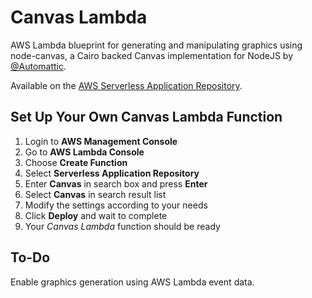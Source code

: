 # Canvas Lambda
AWS Lambda blueprint for generating and manipulating graphics using node-canvas, a Cairo backed Canvas implementation for NodeJS by [@Automattic](https://github.com/Automattic).

Available on the [AWS Serverless Application Repository](https://serverlessrepo.aws.amazon.com/#/applications/arn:aws:serverlessrepo:us-east-1:990551184979:applications~Canvas).

## Set Up Your Own Canvas Lambda Function
1. Login to **AWS Management Console**
2. Go to **AWS Lambda Console**
3. Choose **Create Function**
4. Select **Serverless Application Repository**
5. Enter **Canvas** in search box and press **Enter**
6. Select **Canvas** in search result list
7. Modify the settings according to your needs
8. Click **Deploy** and wait to complete
9. Your *Canvas Lambda* function should be ready

## To-Do
Enable graphics generation using AWS Lambda event data.
